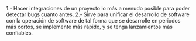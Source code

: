 1.- Hacer integraciones de un proyecto lo más a menudo posible para poder detectar bugs cuanto antes.
2.- Sirve para unificar el desarrollo de software con la operación de software de tal forma que se desarrolle en periodos más cortos, se implemente más rápido, y se tenga lanzamientos más confiables.
